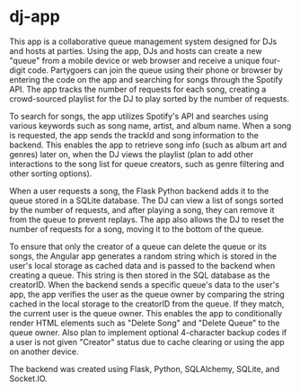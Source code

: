 # dj-app

This app is a collaborative queue management system designed for DJs and hosts at parties. Using the app, DJs and hosts can create a new "queue" from a mobile device or web browser and receive a unique four-digit code. Partygoers can join the queue using their phone or browser by entering the code on the app and searching for songs through the Spotify API. The app tracks the number of requests for each song, creating a crowd-sourced playlist for the DJ to play sorted by the number of requests.

To search for songs, the app utilizes Spotify's API and searches using various keywords such as song name, artist, and album name. When a song is requested, the app sends the trackId and song information to the backend. This enables the app to retrieve song info (such as album art and genres) later on, when the DJ views the playlist (plan to add other interactions to the song list for queue creators, such as genre filtering and other sorting options).

When a user requests a song, the Flask Python backend adds it to the queue stored in a SQLite database. The DJ can view a list of songs sorted by the number of requests, and after playing a song, they can remove it from the queue to prevent replays. The app also allows the DJ to reset the number of requests for a song, moving it to the bottom of the queue.

To ensure that only the creator of a queue can delete the queue or its songs, the Angular app generates a random string which is stored in the user's local storage as cached data and is passed to the backend when creating a queue. This string is then stored in the SQL database as the creatorID. When the backend sends a specific queue's data to the user's app, the app verifies the user as the queue owner by comparing the string cached in the local storage to the creatorID from the queue. If they match, the current user is the queue owner. This enables the app to conditionally render HTML elements such as "Delete Song" and "Delete Queue" to the queue owner. Also plan to implement optional 4-character backup codes if a user is not given "Creator" status due to cache clearing or using the app on another device.

The backend was created using Flask, Python, SQLAlchemy, SQLite, and Socket.IO.

